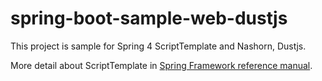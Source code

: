 # spring-boot-sample-web-dustjs
This project is sample for Spring 4 ScriptTemplate and Nashorn, Dustjs.

More detail about ScriptTemplate in [Spring Framework reference manual](http://docs.spring.io/spring/docs/current/spring-framework-reference/htmlsingle/#view-script).